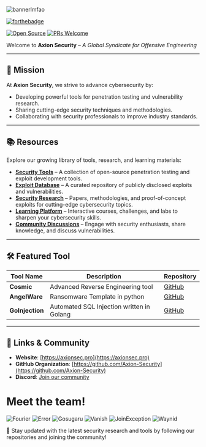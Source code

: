 ![bannerlmfao](https://files.catbox.moe/r2has2.png)


[![forthebadge](https://forthebadge.com/images/badges/works-on-my-machine.svg)](https://forthebadge.com)

[![Open Source](https://badges.frapsoft.com/os/v1/open-source.svg?v=103)](https://opensource.org/)
[![PRs Welcome](https://img.shields.io/badge/PRs-welcome-brightgreen.svg?style=shields)](http://makeapullrequest.com)

Welcome to **Axion Security** – *A Global Syndicate for Offensive Engineering*

---

## 🚀 Mission
At **Axion Security**, we strive to advance cybersecurity by:
- Developing powerful tools for penetration testing and vulnerability research.
- Sharing cutting-edge security techniques and methodologies.
- Collaborating with security professionals to improve industry standards.
---

## 📚 Resources
Explore our growing library of tools, research, and learning materials:

- **[Security Tools](https://www.axionsec.pro/projects)** – A collection of open-source penetration testing and exploit development tools.
- **[Exploit Database](https://www.axionsec.pro/projects)** – A curated repository of publicly disclosed exploits and vulnerabilities.
- **[Security Research](https://www.axionsec.pro/projects)** – Papers, methodologies, and proof-of-concept exploits for cutting-edge cybersecurity topics.
- **[Learning Platform](https://learn.axionsec.pro)** – Interactive courses, challenges, and labs to sharpen your cybersecurity skills.
- **[Community Discussions](https://discord.gg/Qm69uvURsW)** – Engage with security enthusiasts, share knowledge, and discuss vulnerabilities.

---

## 🛠️ Featured Tool

| Tool Name | Description | Repository |
|-----------|-------------|------------|
| **Cosmic** | Advanced Reverse Engineering tool | [GitHub](https://github.com/Axion-Security/Cosmic) |
| **AngelWare** | Ransomware Template in python | [GitHub](https://github.com/Axion-Security/AngelWare) |
| **GoInjection** | Automated SQL Injection written in Golang  | [GitHub](https://github.com/Axion-Security/GoInjection) |


---



## 🔗 Links & Community
- **Website**: [https://axionsec.pro](https://axionsec.pro)
- **GitHub Organization**: [https://github.com/Axion-Security](https://github.com/Axion-Security)
- **Discord**: [Join our community](https://discord.gg/Qm69uvURsW)

# Meet the team!

![Fourier](https://files.catbox.moe/8bzdoh.gif)
![Error](https://files.catbox.moe/rpcnvt.png)
![Gosugaru](https://files.catbox.moe/xgg8yx.png)
![Vanish](https://files.catbox.moe/2uraeq.png)
![JoinException](https://files.catbox.moe/sczya3.png)
![Waynid](https://files.catbox.moe/q0bgr7.png)







📢 Stay updated with the latest security research and tools by following our repositories and joining the community!

